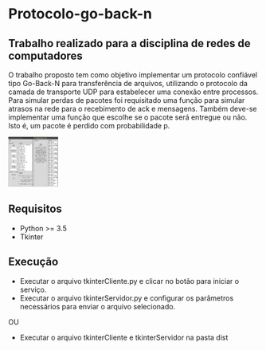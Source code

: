 # Protocolo-go-back-n

## Trabalho realizado para a disciplina de redes de computadores

O trabalho proposto tem como objetivo implementar um protocolo
confiável tipo Go-Back-N para transferência de arquivos, utilizando
o protocolo da camada de transporte UDP para estabelecer uma
conexão entre processos. Para simular perdas de pacotes foi
requisitado uma função para simular atrasos na rede para o
recebimento de ack e  mensagens. Também deve-se implementar
uma função  que escolhe se o pacote será entregue ou não.
Isto é, um pacote é perdido com probabilidade p.

<img src="imagens/imagem.png" width="100" height="100">

## Requisitos

* Python >= 3.5
* Tkinter

## Execução

* Executar o arquivo tkinterCliente.py e clicar no botão para iniciar o serviço.
* Executar o arquivo tkinterServidor.py e configurar os parâmetros necessários para enviar o arquivo selecionado.

OU

* Executar o arquivo tkinterCliente e tkinterServidor na pasta dist


